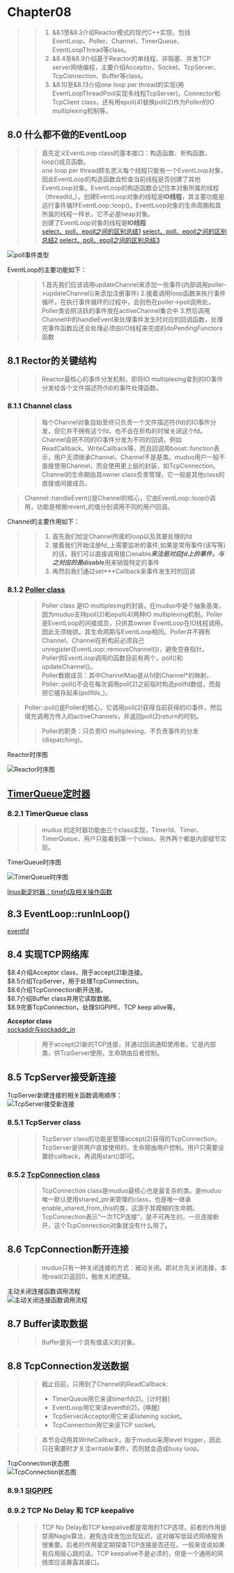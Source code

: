 # Chapter08

>> 1. &8.1至&8.3介绍Reactor模式的现代C++实现，包括EventLoop、Poller、Channel、TimerQueue、EventLoopThread等class。   
>> 2. &8.4至&8.9介绍基于Reactor的单线程、非阻塞、并发TCP server网络编程，主要介绍Acceptor、Socket、TcpServer、TcpConnection、Buffer等class。  
>> 3. &8.10至&8.13介绍one loop per thread的实现(用EventLoopThreadPool实现多线程TcpServer)，Connector和TcpClient class，还有用epoll(4)替换poll(2)作为Poller的IO multiplexing机制等。

## 8.0 什么都不做的EventLoop
>> 首先定义EventLoop class的基本接口：构造函数、析构函数、loop()成员函数。  
>> one loop per thread顾名思义每个线程只能有一个EventLoop对象，因此EventLoop的构造函数会检查当前线程是否创建了其他EventLoop对象。EventLoop的构造函数会记住本对象所属的线程（threadId_）。创建EventLoop对象的线程是**IO线程**，其主要功能是运行事件循环EventLoop::loop()。EventLoop对象的生命周期和其所属的线程一样长，它不必是heap对象。  
>> 创建了EventLoop对象的线程是**IO线程**   
[select、poll、epoll之间的区别总结1](https://www.cnblogs.com/Anker/p/3265058.html)
[select、poll、epoll之间的区别总结2](https://www.abcode.club/archives/346)
[select、poll、epoll之间的区别总结3](https://langzi989.github.io/2017/10/08/Unix%E4%B8%ADSelectPollEpoll%E8%AF%A6%E8%A7%A3/)
   
![poll事件类型](https://github.com/834810071/muduo_study/blob/master/book_study/poll%E4%BA%8B%E4%BB%B6%E7%B1%BB%E5%9E%8B "poll事件类型")

EventLoop的主要功能如下：
>>1.首先我们应该调用updateChannel来添加一些事件(内部调用poller->updateChannel()来添加注册事件)
  2.接着调用loop函数来执行事件循环，在执行事件循环的过程中，会则色在poller->poll调用处，Poller类会把活跃的事件放在activeChannel集合中
  3.然后调用Channel中的handleEvent来处理事件发生时对应的回调函数，处理完事件函数后还会处理必须由I/O线程来完成的doPendingFunctors函数

## 8.1 Rector的关键结构
>>Reactor最核心的事件分发机制，即将IO multiplexing拿到的IO事件分发给各个文件描述符(fd)的事件处理函数。  
### 8.1.1 Channel class
>> 每个Channel对象自始至终只负责一个文件描述符(fd)的IO事件分发，但它并不拥有这个fd，也不会在析构的时候关闭这个fd。Channel会把不同的IO事件分发为不同的回调，例如ReadCallback、WriteCallback等，而且回调用boost::function表示，用户无须继承Channel，Channel不是基类。muduo用户一般不直接使用Channel，而会使用更上层的封装，如TcpConnection。Channel的生命期由其owner class负责管理，它一般是其他class的直接或间接成员。   
  
> Channel::handleEvent()是Channel的核心，它由EventLoop::loop()调用，功能是根据revent_的值分别调用不同的用户回调。

Channel的主要作用如下：
>>1. 首先我们给定Channel所属的loop以及其要处理的fd
>>2. 接着我们开始注册fd_上需要监听的事件,如果是常用事件(读写等)的话，我们可以直接调用接口enable***来注册对应fd上的事件，与之对应的是disable***用来销毁特定的事件
>>3. 再然后我们通过set***Callback来事件发生时的回调

### 8.1.2 [Poller class](http://www.ishenping.com/ArtInfo/1928045.html)
>> Poller class 是IO multiplexing的封装。在muduo中是个抽象基类，因为muduo支持poll(2)和epoll(4)两种IO multiplexing机制。Poller是EventLoop的间接成员，只供其owner EventLoop在IO线程调用，因此无须枷锁。其生命周期与EventLoop相同。Poller并不拥有Channel，Channel在析构前必须自己unregister(EventLoop::removeChannel())，避免空悬指针。   
>> Poller供EventLoop调用的函数目前有两个，poll()和updateChannel()。   
>> Poller数据成员：其中ChannelMap是从fd到Channel*的映射。Poller::poll()不会在每次调用poll(2)之前临时构造pollfd数组，而是把它缓存起来(pollfds_)。       

> Poller::poll()是Poller的核心，它调用poll(2)获得当前获得的IO事件，然后填充调用方传入的activeChannels，并返回poll(2)return的时刻。  
>> Poller的职责：只负责IO multiplexing，不负责事件的分发(dispatching)。

Reactor时序图

![Reactor时序图](https://github.com/834810071/muduo_study/blob/master/book_study/Reactor%E6%97%B6%E5%BA%8F%E5%9B%BE.png "Reactor时序图")

## [TimerQueue定时器](https://blog.csdn.net/wk_bjut_edu_cn/article/details/80875251)
### 8.2.1 TimerQueue class
>>muduo 的定时器功能由三个class实现，TimerId、Timer、TimerQueue，用户只能看到第一个class，另外两个都是内部细节实现。   

TimerQueue时序图   

![TimerQueue时序图](https://github.com/834810071/muduo_study/blob/master/book_study/TimerQueue%E6%97%B6%E5%BA%8F%E5%9B%BE.png "TimerQueue时序图")  

[linux新定时器：timefd及相关操作函数](https://www.cnblogs.com/mickole/p/3261879.html)

## 8.3 EventLoop::runInLoop()  
[eventfd](https://www.jianshu.com/p/2704cd87200a) 

## 8.4 实现TCP网络库
$8.4介绍Acceptor class，用于accept(2)新连接。  
$8.5介绍TcpServer，用于处理TcpConnection。  
$8.6介绍TcpConnection断开连接。  
$8.7介绍Buffer class并用它读取数据。  
$8.9完善TcpConnection，处理SIGPIPE、TCP keep alive等。  

**Acceptor class**    
[sockaddr与sockaddr_in](https://blog.csdn.net/will130/article/details/53326740/)  
>> 用于accept(2)新的TCP连接，并通过回调通知使用者。它是内部类，供TcpServer使用，生命期由后者控制。

## 8.5 TcpServer接受新连接  
TcpServer新建连接的相关函数调用顺序：  
![TcpServer接受新连接](https://github.com/834810071/muduo_study/blob/master/book_study/TcpServer%E8%B0%83%E7%94%A8%E9%A1%BA%E5%BA%8F.png "TcpServer接受新连接")   
### 8.5.1 TcpServer class  
>>TcpServer class的功能是管理accept(2)获得的TcpConnection。TcpServer是供用户直接使用的，生命期由用户控制。用户只需要设置好callback，再调用start()即可。  

### 8.5.2 [TcpConnection class](https://blog.csdn.net/daaikuaichuan/article/details/87822822)
>>TcpConnection class是muduo最核心也是最复杂的类。是muduo唯一默认使用shared_ptr来管理的class，也是唯一继承enable_shared_from_this的类，这源于其模糊的生命期。  
>> TcpConnection表示“一次TCP连接”，是不可再生的，一旦连接断开，这个TcpConnection对象就没有什么用了。  

## 8.6 TcpConnection断开连接
>> muduo只有一种关闭连接的方式：被动关闭。即对方先关闭连接，本地read(2)返回0，触发关闭逻辑。   

主动关闭连接函数调用流程  
![主动关闭连接函数调用流程](https://github.com/834810071/muduo_study/blob/master/book_study/%E5%9B%BE8-5.png "主动关闭连接调用流程")

## 8.7 Buffer读取数据
>> Buffer是另一个具有值语义的对象。  

## 8.8 TcpConnection发送数据
>> 截止目前，只用到了Channel的ReadCallback:
>> * TimerQueue用它来读timerfd(2)。[计时器]    
>> * EventLoop用它来读eventfd(2)。[唤醒]   
>> * TcpServer/Acceptor用它来读listening socket。  
>> * TcpConnection用它来读TCP socket。
  
>> 本节会动用其WriteCallback，由于muduo采用level trigger，因此只在需要时才关注writable事件，否则就会造成busy loop。   

TcpConnection状态图  
![TcpConnection状态图](https://github.com/834810071/muduo_study/blob/master/book_study/TcpConnection%E7%8A%B6%E6%80%81%E5%9B%BE.png "TcpConnection状态图")

### 8.9.1 [SIGPIPE](http://senlinzhan.github.io/2017/03/02/sigpipe/)

### 8.9.2 TCP No Delay 和 TCP keepalive  
>>TCP No Delay和TCP keepalive都是常用的TCP选项，前者的作用是禁用Nagle算法，避免连续发包出现延迟，这对编写低延迟网络服务很重要。后者的作用是定期探查TCP连接是否还在。一般来说说如果有应用层心跳的话，TCP keepalive不是必须的，但是一个通用的网络库应该暴露其接口。

 
